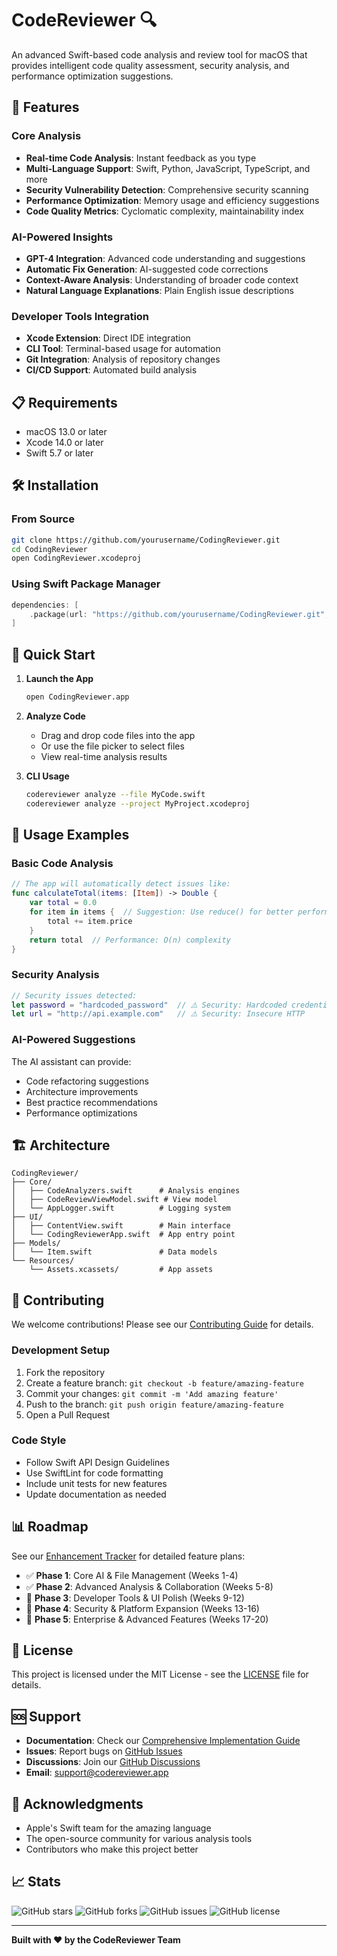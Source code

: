 # CodeReviewer 🔍

An advanced Swift-based code analysis and review tool for macOS that provides intelligent code quality assessment, security analysis, and performance optimization suggestions.

## 🚀 Features

### Core Analysis
- **Real-time Code Analysis**: Instant feedback as you type
- **Multi-Language Support**: Swift, Python, JavaScript, TypeScript, and more
- **Security Vulnerability Detection**: Comprehensive security scanning
- **Performance Optimization**: Memory usage and efficiency suggestions
- **Code Quality Metrics**: Cyclomatic complexity, maintainability index

### AI-Powered Insights
- **GPT-4 Integration**: Advanced code understanding and suggestions
- **Automatic Fix Generation**: AI-suggested code corrections
- **Context-Aware Analysis**: Understanding of broader code context
- **Natural Language Explanations**: Plain English issue descriptions

### Developer Tools Integration
- **Xcode Extension**: Direct IDE integration
- **CLI Tool**: Terminal-based usage for automation
- **Git Integration**: Analysis of repository changes
- **CI/CD Support**: Automated build analysis

## 📋 Requirements

- macOS 13.0 or later
- Xcode 14.0 or later
- Swift 5.7 or later

## 🛠 Installation

### From Source
```bash
git clone https://github.com/yourusername/CodingReviewer.git
cd CodingReviewer
open CodingReviewer.xcodeproj
```

### Using Swift Package Manager
```swift
dependencies: [
    .package(url: "https://github.com/yourusername/CodingReviewer.git", from: "1.0.0")
]
```

## 🎯 Quick Start

1. **Launch the App**
   ```bash
   open CodingReviewer.app
   ```

2. **Analyze Code**
   - Drag and drop code files into the app
   - Or use the file picker to select files
   - View real-time analysis results

3. **CLI Usage**
   ```bash
   codereviewer analyze --file MyCode.swift
   codereviewer analyze --project MyProject.xcodeproj
   ```

## 📖 Usage Examples

### Basic Code Analysis
```swift
// The app will automatically detect issues like:
func calculateTotal(items: [Item]) -> Double {
    var total = 0.0
    for item in items {  // Suggestion: Use reduce() for better performance
        total += item.price
    }
    return total  // Performance: O(n) complexity
}
```

### Security Analysis
```swift
// Security issues detected:
let password = "hardcoded_password"  // ⚠️ Security: Hardcoded credentials
let url = "http://api.example.com"   // ⚠️ Security: Insecure HTTP
```

### AI-Powered Suggestions
The AI assistant can provide:
- Code refactoring suggestions
- Architecture improvements
- Best practice recommendations
- Performance optimizations

## 🏗 Architecture

```
CodingReviewer/
├── Core/
│   ├── CodeAnalyzers.swift      # Analysis engines
│   ├── CodeReviewViewModel.swift # View model
│   └── AppLogger.swift          # Logging system
├── UI/
│   ├── ContentView.swift        # Main interface
│   └── CodingReviewerApp.swift  # App entry point
├── Models/
│   └── Item.swift               # Data models
└── Resources/
    └── Assets.xcassets/         # App assets
```

## 🤝 Contributing

We welcome contributions! Please see our [Contributing Guide](CONTRIBUTING.md) for details.

### Development Setup
1. Fork the repository
2. Create a feature branch: `git checkout -b feature/amazing-feature`
3. Commit your changes: `git commit -m 'Add amazing feature'`
4. Push to the branch: `git push origin feature/amazing-feature`
5. Open a Pull Request

### Code Style
- Follow Swift API Design Guidelines
- Use SwiftLint for code formatting
- Include unit tests for new features
- Update documentation as needed

## 📊 Roadmap

See our [Enhancement Tracker](ENHANCEMENT_TRACKER.md) for detailed feature plans:

- ✅ **Phase 1**: Core AI & File Management (Weeks 1-4)
- ✅ **Phase 2**: Advanced Analysis & Collaboration (Weeks 5-8)
- 🔄 **Phase 3**: Developer Tools & UI Polish (Weeks 9-12)
- 📅 **Phase 4**: Security & Platform Expansion (Weeks 13-16)
- 📅 **Phase 5**: Enterprise & Advanced Features (Weeks 17-20)

## 📄 License

This project is licensed under the MIT License - see the [LICENSE](LICENSE) file for details.

## 🆘 Support

- **Documentation**: Check our [Comprehensive Implementation Guide](COMPREHENSIVE_IMPLEMENTATION_GUIDE.md)
- **Issues**: Report bugs on [GitHub Issues](https://github.com/yourusername/CodingReviewer/issues)
- **Discussions**: Join our [GitHub Discussions](https://github.com/yourusername/CodingReviewer/discussions)
- **Email**: support@codereviewer.app

## 🙏 Acknowledgments

- Apple's Swift team for the amazing language
- The open-source community for various analysis tools
- Contributors who make this project better

## 📈 Stats

![GitHub stars](https://img.shields.io/github/stars/yourusername/CodingReviewer)
![GitHub forks](https://img.shields.io/github/forks/yourusername/CodingReviewer)
![GitHub issues](https://img.shields.io/github/issues/yourusername/CodingReviewer)
![GitHub license](https://img.shields.io/github/license/yourusername/CodingReviewer)

---

**Built with ❤️ by the CodeReviewer Team**

